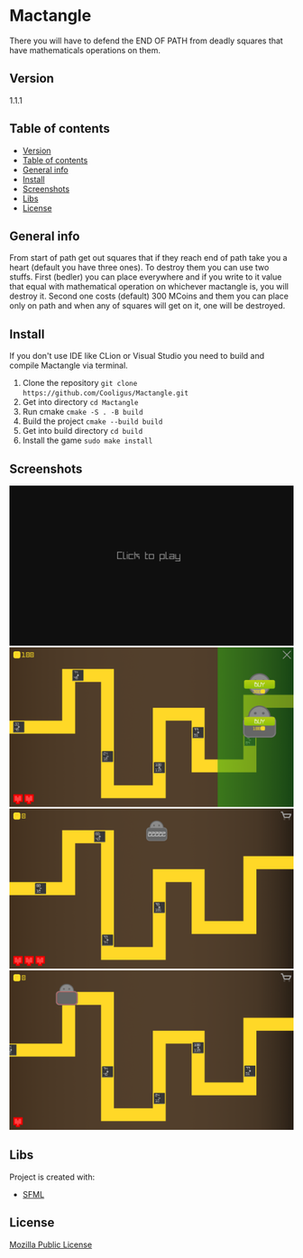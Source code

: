 # Mactangle
There you will have to defend the END OF PATH from deadly squares that have mathematicals operations on them.

## Version
1.1.1

## Table of contents
- [Version](#version)
- [Table of contents](#table-of-contents)
- [General info](#general-info)
- [Install](#install)
- [Screenshots](#screenshots)
- [Libs](#libs)
- [License](#license)

## General info
From start of path get out squares that if they reach end of path take you a heart (default you have three ones). To destroy them you can use two stuffs. First (bedler) you can place everywhere and if you write to it value that equal with mathematical operation on whichever mactangle is, you will destroy it. Second one costs (default) 300 MCoins and them you can place only on path and when any of squares will get on it, one will be destroyed.   

## Install
If you don't use IDE like CLion or Visual Studio you need to build and compile Mactangle via terminal.
1. Clone the repository
`git clone https://github.com/Cooligus/Mactangle.git`
2. Get into directory
`cd Mactangle`
3. Run cmake
`cmake -S . -B build`
4. Build the project 
`cmake --build build`
5. Get into build directory
`cd build`
6. Install the game 
`sudo make install`

## Screenshots
![Main Menu](./rc/screenshots/MainMenu.png)
![Shop](./rc/screenshots/Shop.png)
![Game1](./rc/screenshots/Game1.png)
![Game2](./rc/screenshots/Game2.png)

## Libs
Project is created with:
* [SFML](https://github.com/SFML/SFML)
	
## License
[Mozilla Public License](LICENSE.md)
